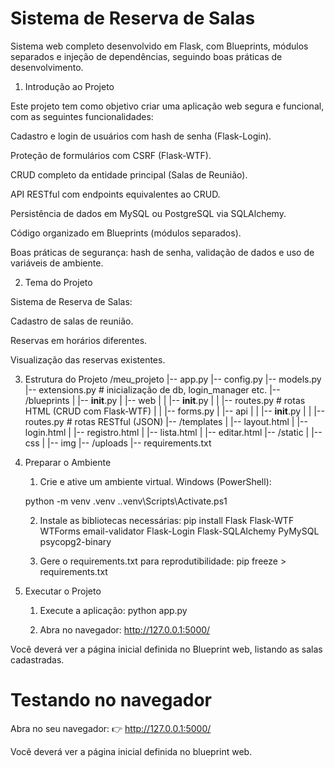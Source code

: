 # Sistema de Reserva de Salas

Sistema web completo desenvolvido em Flask, com Blueprints, módulos separados e injeção de dependências, seguindo boas práticas de desenvolvimento.

1. Introdução ao Projeto

Este projeto tem como objetivo criar uma aplicação web segura e funcional, com as seguintes funcionalidades:

Cadastro e login de usuários com hash de senha (Flask-Login).

Proteção de formulários com CSRF (Flask-WTF).

CRUD completo da entidade principal (Salas de Reunião).

API RESTful com endpoints equivalentes ao CRUD.

Persistência de dados em MySQL ou PostgreSQL via SQLAlchemy.

Código organizado em Blueprints (módulos separados).

Boas práticas de segurança: hash de senha, validação de dados e uso de variáveis de ambiente.

2. Tema do Projeto

Sistema de Reserva de Salas:

Cadastro de salas de reunião.

Reservas em horários diferentes.

Visualização das reservas existentes.

3. Estrutura do Projeto
    /meu_projeto
    |-- app.py
    |-- config.py
    |-- models.py
    |-- extensions.py          # inicialização de db, login_manager etc.
    |-- /blueprints
    |   |-- __init__.py
    |   |-- web
    |   |   |-- __init__.py
    |   |   |-- routes.py      # rotas HTML (CRUD com Flask-WTF)
    |   |   |-- forms.py
    |   |-- api
    |   |   |-- __init__.py
    |   |   |-- routes.py      # rotas RESTful (JSON)
    |-- /templates
    |   |-- layout.html
    |   |-- login.html
    |   |-- registro.html
    |   |-- lista.html
    |   |-- editar.html
    |-- /static
    |   |-- css
    |   |-- img
    |-- /uploads
    |-- requirements.txt

4. Preparar o Ambiente

    1. Crie e ative um ambiente virtual.
    Windows (PowerShell):
    
    python -m venv .venv
    .\.venv\Scripts\Activate.ps1

    2. Instale as bibliotecas necessárias:
    pip install Flask Flask-WTF WTForms email-validator Flask-Login Flask-SQLAlchemy PyMySQL psycopg2-binary

    3. Gere o requirements.txt para reprodutibilidade:
    pip freeze > requirements.txt

5. Executar o Projeto 
    1. Execute a aplicação:
    python app.py

    2. Abra no navegador:
    http://127.0.0.1:5000/
    
Você deverá ver a página inicial definida no Blueprint web, listando as salas cadastradas.




# Testando no navegador

Abra no seu navegador: 👉 http://127.0.0.1:5000/

Você deverá ver a página inicial definida no blueprint web.